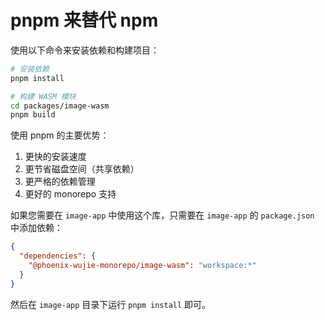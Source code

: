 # pnpm 来替代 npm

使用以下命令来安装依赖和构建项目：

```bash
# 安装依赖
pnpm install

# 构建 WASM 模块
cd packages/image-wasm
pnpm build
```

使用 pnpm 的主要优势：
1. 更快的安装速度
2. 更节省磁盘空间（共享依赖）
3. 更严格的依赖管理
4. 更好的 monorepo 支持

如果您需要在 `image-app` 中使用这个库，只需要在 `image-app` 的 `package.json` 中添加依赖：

```json
{
  "dependencies": {
    "@phoenix-wujie-monorepo/image-wasm": "workspace:*"
  }
}
```

然后在 `image-app` 目录下运行 `pnpm install` 即可。


